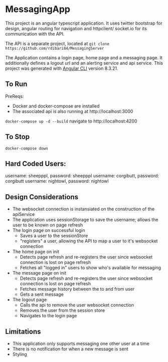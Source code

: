 # MessagingApp
This project is an angular typescript application.
It uses twitter bootstrap for design, angular routing for navigation and httpclient/ socket.io for its communication with the API.

The API is a separate project, located at `git clone https://github.com/rdibari84/MessagingServer`

The Application contains a login page, home page and a messaging page. 
It additionally defines a logout url and an alerting service and api service.
This project was generated with [Angular CLI](https://github.com/angular/angular-cli) version 8.3.21.

## To Run
PreReqs: 
- Docker and docker-compose are installed
- The associated api is also running at http://localhost:3000

`docker-compose up -d --build`
navigate to http://localhost:4200

## To Stop
`docker-compose down`

## Hard Coded Users:
username: sheepppl, password: sheepppl
username: corgibutt, password: corgibutt
username: nightowl, password: nightowl

## Design Considerations
- The websocket connection is instansiated on the construction of the apiService
- The application uses sessionStorage to save the username; allows the user to be known on page refresh
- The login page on successful login 
    - Saves a user to the sessionStore
    - "registers" a user, allowing the API to map a user to it's websocket connection
- The home page on init
    - Detects page refresh and re-registers the user since websocket connection is lost on page refresh
    - Fetches all "logged in" users to show who's available for messaging
- The message page on init
    - Detects page refresh and re-registers the user since websocket connection is lost on page refresh
    - Fetches message history between the to and from user 
    - Gets a sent message 
- The logout page
    - Calls the api to remove the user websocket connection
    - Removes the user from the session store
    - Navigates to the login page

## Limitations
- This application only supports messaging one other user at a time
- There is no notification for when a new message is sent
- Styling